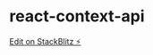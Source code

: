 # react-context-api

[Edit on StackBlitz ⚡️](https://stackblitz.com/edit/stackblitz-starters-l43zkc)